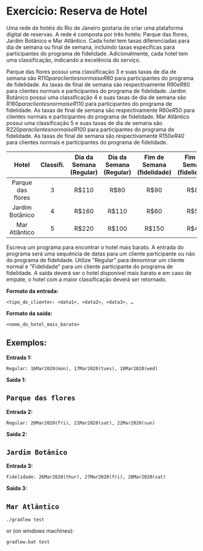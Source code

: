 Exercício: Reserva de Hotel
===

Uma rede de hotéis do Rio de Janeiro gostaria de criar uma plataforma digital de reservas. A rede é composta por três hotéis: Parque das flores, Jardim Botânico e Mar Atlântico. Cada hotel tem taxas diferenciadas para dia de semana ou final de semana, incluindo taxas específicas para participantes do programa de fidelidade. Adicionalmente, cada hotel tem uma classificação, indicando a excelência do serviço. 

Parque das flores possui uma classificação 3 e suas taxas de dia de semana são R$110 para clientes normais e R$80 para participantes do programa de fidelidade. As taxas de final de semana são respectivamente R$90 e R$80 para clientes normais e participantes do programa de fidelidade.
Jardim Botânico possui uma classificação 4 e suas taxas de dia de semana são R$160 para clientes normais e R$110 para participantes do programa de fidelidade. As taxas de final de semana são respectivamente R$60 e R$50 para clientes normais e participantes do programa de fidelidade.
Mar Atlântico possui uma classificação 5 e suas taxas de dia de semana são R$220 para clientes normais e R$100 para participantes do programa de fidelidade. As taxas de final de semana são respectivamente R$150 e R$40 para clientes normais e participantes do programa de fidelidade.

 Hotel | Classifi. | Dia da Semana (Regular) | Dia da Semana (Regular) | Fim de Semana (fidelidade) | Fim de Semana (fidelidade) 
:---: | :---: |:---: |:---: |:---: |:---: 
Parque das flores | 3 | R$110 | R$80  | R$90  | R$80 
Jardim Botânico   | 4 | R$160 | R$110 |R$60   |R$50 
Mar Atlântico     | 5 | R$220 | R$100 | R$150 | R$40 

Escreva um programa para encontrar o hotel mais barato. A entrada do programa será uma sequência de datas para um cliente participante ou não do programa de fidelidade. Utilize "Regular" para denominar um cliente normal e "Fidelidade" para um cliente participante do programa de fidelidade. A saída deverá ser o hotel disponível mais barato e em caso de empate, o hotel com a maior classificação deverá ser retornado.

**Formato da entrada:**

`<tipo_do_cliente>: <data1>, <data2>, <data3>, …`

**Formato da saída:**

`<nome_do_hotel_mais_barato>`

**Exemplos:**
---------------------------------------------

**Entrada 1:**

`Regular: 16Mar2020(mon), 17Mar2020(tues), 18Mar2020(wed)
`

**Saída 1:**

`Parque das flores
`
 ---------------------------------------------

**Entrada 2:**

`Regular: 20Mar2020(fri), 21Mar2020(sat), 22Mar2020(sun)
`

**Saída 2:**

`Jardim Botânico
`
  ---------------------------------------------


**Entrada 3:**

`Fidelidade: 26Mar2020(thur), 27Mar2020(fri), 28Mar2020(sat)
`

**Saída 3:**

`Mar Atlântico
`
 ---------------------------------------------


```
./gradlew test
```

or (on windows machines):

```
gradlew.bat test
```
